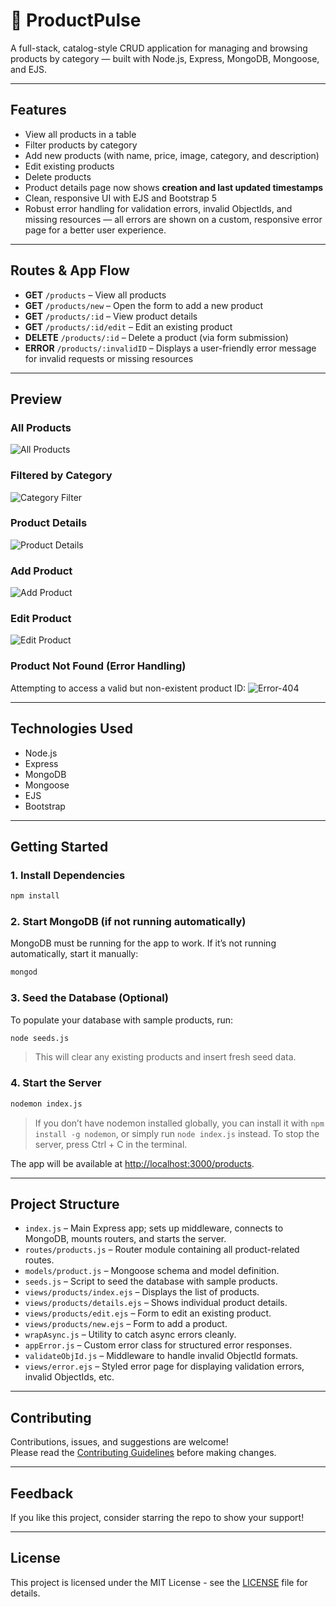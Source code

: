 # 🛒 ProductPulse

A full-stack, catalog-style CRUD application for managing and browsing products by category — built with Node.js, Express, MongoDB, Mongoose, and EJS.

---

## Features

- View all products in a table
- Filter products by category
- Add new products (with name, price, image, category, and description)  
- Edit existing products
- Delete products
- Product details page now shows **creation and last updated timestamps**
- Clean, responsive UI with EJS and Bootstrap 5
- Robust error handling for validation errors, invalid ObjectIds, and missing resources — all errors are shown on a custom, responsive error page for a better user experience.

---

## Routes & App Flow

- **GET** `/products` – View all products
- **GET** `/products/new` – Open the form to add a new product
- **GET** `/products/:id` – View product details
- **GET** `/products/:id/edit` – Edit an existing product
- **DELETE** `/products/:id` – Delete a product (via form submission)
- **ERROR** `/products/:invalidID` – Displays a user-friendly error message for invalid requests or missing resources

---

## Preview

### All Products
![All Products](assets/all-products.png)

### Filtered by Category
![Category Filter](assets/fruit-category.png)

### Product Details
![Product Details](assets/product-details.png)

### Add Product
![Add Product](assets/add-product.png)

### Edit Product
![Edit Product](assets/edit-product.png)

### Product Not Found (Error Handling)
Attempting to access a valid but non-existent product ID:
![Error-404](assets/404-product-not-found.png)

---

## Technologies Used

- Node.js
- Express
- MongoDB
- Mongoose
- EJS
- Bootstrap

---

## Getting Started

### 1. Install Dependencies
```bash
npm install
```

### 2. Start MongoDB (if not running automatically)
MongoDB must be running for the app to work. If it’s not running automatically, start it manually:
```bash
mongod
```

### 3. Seed the Database (Optional)
To populate your database with sample products, run:
```bash
node seeds.js
```
> This will clear any existing products and insert fresh seed data.

### 4. Start the Server
```bash
nodemon index.js
```
> If you don’t have nodemon installed globally, you can install it with `npm install -g nodemon`,
or simply run `node index.js` instead.
> To stop the server, press Ctrl + C in the terminal.

The app will be available at [http://localhost:3000/products](http://localhost:3000/products).

--- 

## Project Structure

- `index.js` – Main Express app; sets up middleware, connects to MongoDB, mounts routers, and starts the server.
- `routes/products.js` – Router module containing all product-related routes.
- `models/product.js` – Mongoose schema and model definition.
- `seeds.js` – Script to seed the database with sample products.
- `views/products/index.ejs` – Displays the list of products.
- `views/products/details.ejs` – Shows individual product details.
- `views/products/edit.ejs` – Form to edit an existing product.
- `views/products/new.ejs` – Form to add a product.
- `wrapAsync.js` – Utility to catch async errors cleanly.
- `appError.js` – Custom error class for structured error responses.
- `validateObjId.js` – Middleware to handle invalid ObjectId formats.
- `views/error.ejs` – Styled error page for displaying validation errors, invalid ObjectIds, etc.

--- 

## Contributing

Contributions, issues, and suggestions are welcome!  
Please read the [Contributing Guidelines](./CONTRIBUTING.md) before making changes.

---

## Feedback

If you like this project, consider starring the repo to show your support!

---

## License

This project is licensed under the MIT License - see the [LICENSE](LICENSE) file for details.
